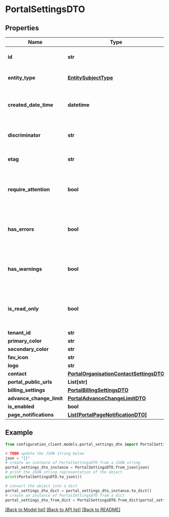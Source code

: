 # PortalSettingsDTO


## Properties

Name | Type | Description | Notes
------------ | ------------- | ------------- | -------------
**id** | **str** | Gets or sets the unique identifier. | [optional] 
**entity_type** | [**EntitySubjectType**](EntitySubjectType.md) | Gets or sets the type of the entity. | [optional] 
**created_date_time** | **datetime** | Gets or sets the date and time when the entity was created. | [optional] 
**discriminator** | **str** | Gets or sets the discriminator value. | [optional] 
**etag** | **str** | Gets or sets the ETag value. | [optional] 
**require_attention** | **bool** | Gets a value indicating whether the entity requires attention. | [optional] [readonly] 
**has_errors** | **bool** | Gets or sets a value indicating whether the entity has errors. | [optional] 
**has_warnings** | **bool** | Gets or sets a value indicating whether the entity has warnings. | [optional] 
**is_read_only** | **bool** | Gets or sets a value indicating whether the entity is read-only. | [optional] 
**tenant_id** | **str** |  | [optional] 
**primary_color** | **str** |  | [optional] 
**secondary_color** | **str** |  | [optional] 
**fav_icon** | **str** |  | [optional] 
**logo** | **str** |  | [optional] 
**contact** | [**PortalOrganisationContactSettingsDTO**](PortalOrganisationContactSettingsDTO.md) |  | [optional] 
**portal_public_urls** | **List[str]** |  | [optional] 
**billing_settings** | [**PortalBillingSettingsDTO**](PortalBillingSettingsDTO.md) |  | [optional] 
**advance_change_limit** | [**PortalAdvanceChangeLimitDTO**](PortalAdvanceChangeLimitDTO.md) |  | [optional] 
**is_enabled** | **bool** |  | [optional] 
**page_notifications** | [**List[PortalPageNotificationDTO]**](PortalPageNotificationDTO.md) |  | [optional] 

## Example

```python
from configuration_client.models.portal_settings_dto import PortalSettingsDTO

# TODO update the JSON string below
json = "{}"
# create an instance of PortalSettingsDTO from a JSON string
portal_settings_dto_instance = PortalSettingsDTO.from_json(json)
# print the JSON string representation of the object
print(PortalSettingsDTO.to_json())

# convert the object into a dict
portal_settings_dto_dict = portal_settings_dto_instance.to_dict()
# create an instance of PortalSettingsDTO from a dict
portal_settings_dto_from_dict = PortalSettingsDTO.from_dict(portal_settings_dto_dict)
```
[[Back to Model list]](../README.md#documentation-for-models) [[Back to API list]](../README.md#documentation-for-api-endpoints) [[Back to README]](../README.md)


